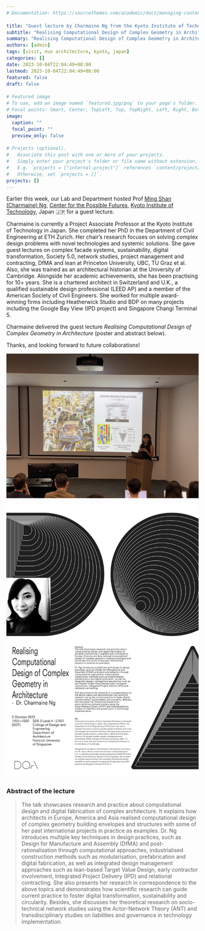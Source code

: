 ```yaml
---
# Documentation: https://sourcethemes.com/academic/docs/managing-content/

title: "Guest lecture by Charmaine Ng from the Kyoto Institute of Technology"
subtitle: "Realising Computational Design of Complex Geometry in Architecture."
summary: "Realising Computational Design of Complex Geometry in Architecture."
authors: [admin]
tags: [visit, nus architecture, kyoto, japan]
categories: []
date: 2023-10-04T22:04:49+08:00
lastmod: 2023-10-04T22:04:49+08:00
featured: false
draft: false

# Featured image
# To use, add an image named `featured.jpg/png` to your page's folder.
# Focal points: Smart, Center, TopLeft, Top, TopRight, Left, Right, BottomLeft, Bottom, BottomRight.
image:
  caption: ""
  focal_point: ""
  preview_only: false

# Projects (optional).
#   Associate this post with one or more of your projects.
#   Simply enter your project's folder or file name without extension.
#   E.g. `projects = ["internal-project"]` references `content/project/deep-learning/index.md`.
#   Otherwise, set `projects = []`.
projects: []
---
```


Earlier this week, our Lab and Department hosted Prof [Ming Shan (Charmaine) Ng](https://www.hyokadb.jim.kit.ac.jp/profile/en.a8ad724387d2489b91764df21b29a00b.html),
[Center for the Possible Futures](https://www.cpf.kit.ac.jp),
[Kyoto Institute of Technology](https://www.kit.ac.jp/en/),
Japan :jp: for a guest lecture.

Charmaine is currently a Project Associate Professor at the Kyoto Institute of Technology in Japan. She completed her PhD in the Department of Civil Engineering at ETH Zurich. Her chair’s research focuses on solving complex design problems with novel technologies and systemic solutions. She gave guest lectures on complex facade systems, sustainability, digital transformation, Society 5.0, network studies, project management and contracting, DfMA and lean at Princeton University, UBC, TU Graz et al. Also, she was trained as an architectural historian at the University of Cambridge. Alongside her academic achievements, she has been practising for 10+ years. She is a chartered architect in Switzerland and U.K., a qualified sustainable design professional (LEED AP) and a member of the American Society of Civil Engineers. She worked for multiple award-winning firms including Heatherwick Studio and BDP on many projects including the Google Bay View (IPD project) and Singapore Changi Terminal 5.

Charmaine delivered the guest lecture _Realising Computational Design of Complex Geometry in Architecture_ (poster and abstract below).

Thanks, and looking forward to future collaborations!

![](1.jpeg)

![](poster.png)

### Abstract of the lecture

> The talk showcases research and practice about computational design and digital fabrication of complex architecture. It explains how architects in Europe, America and Asia realised computational design of complex geometry building envelopes and structures with some of her past international projects in practice as examples. Dr. Ng introduces multiple key techniques in design practices, such as Design for Manufacture and Assembly (DfMA) and post-rationalisation through computational approaches, industrialised construction methods such as modularisation, prefabrication and digital fabrication, as well as integrated design management approaches such as lean-based Target Value Design, early contractor involvement, Integrated Project Delivery (IPD) and relational contracting. She also presents her research in correspondence to the above topics and demonstrates how scientific research can guide current practice to foster digital transformation, sustainability and circularity. Besides, she discusses her theoretical research on socio-technical network studies using the Actor-Network Theory (ANT) and transdisciplinary studies on liabilities and governance in technology implementation.
